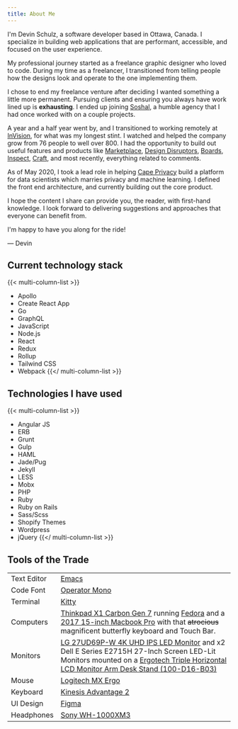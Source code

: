 ```yaml
---
title: About Me
---
```


I'm Devin Schulz, a software developer based in Ottawa, Canada. I specialize in building web applications that are performant, accessible, and focused on the user experience.

My professional journey started as a freelance graphic designer who loved to code. During my time as a freelancer, I transitioned from telling people how the designs look and operate to the one implementing them.

I chose to end my freelance venture after deciding I wanted something a little more permanent. Pursuing clients and ensuring you always have work lined up is **exhausting**. I ended up joining [Soshal](https://soshal.ca/), a humble agency that I had once worked with on a couple projects.

A year and a half year went by, and I transitioned to working remotely at [InVision](https://invisionapp.com), for what was my longest stint. I watched and helped the company grow from 76 people to well over 800. I had the opportunity to build out useful features and products like [Marketplace](https://marketplace.invisionapp.com/), [Design Disruptors](https://www.designdisruptors.com/), [Boards](https://www.invisionapp.com/inside-design/boards-share-design-inspiration-assets/), [Inspect](https://www.invisionapp.com/feature/inspect/), [Craft](https://www.invisionapp.com/craft), and most recently, everything related to comments.

As of May 2020, I took a lead role in helping [Cape Privacy](https://capeprivacy.com) build a platform for data scientists which marries privacy and machine learning. I defined the front end architecture, and currently building out the core product.

I hope the content I share can provide you, the reader, with first-hand knowledge. I look forward to delivering suggestions and approaches that everyone can benefit from.

I'm happy to have you along for the ride!

&mdash; Devin

## Current technology stack

{{< multi-column-list >}}

- Apollo
- Create React App
- Go
- GraphQL
- JavaScript
- Node.js
- React
- Redux
- Rollup
- Tailwind CSS
- Webpack
  {{</ multi-column-list >}}

## Technologies I have used

{{< multi-column-list >}}

- Angular JS
- ERB
- Grunt
- Gulp
- HAML
- Jade/Pug
- Jekyll
- LESS
- Mobx
- PHP
- Ruby
- Ruby on Rails
- Sass/Scss
- Shopify Themes
- Wordpress
- jQuery
  {{</ multi-column-list >}}

## Tools of the Trade

|             |                                                                                                                                                                                                                                                                                                        |
| ----------- | ------------------------------------------------------------------------------------------------------------------------------------------------------------------------------------------------------------------------------------------------------------------------------------------------------ |
| Text Editor | [Emacs](https://www.gnu.org/software/emacs)                                                                                                                                                                                                                                                            |
| Code Font   | [Operator Mono](https://www.typography.com/fonts/operator/styles/operatormono)                                                                                                                                                                                                                         |
| Terminal    | [Kitty](https://sw.kovidgoyal.net/kitty)                                                                                                                                                                                                                                                               |
| Computers   | [Thinkpad X1 Carbon Gen 7](https://www.lenovo.com/us/en/laptops/thinkpad/thinkpad-x/X1-Carbon-Gen-7/p/22TP2TXX17G) running [Fedora](https://getfedora.org/) and a [2017 15-inch Macbook Pro](https://www.apple.com/macbook-pro) with that ~~atrocious~~ magnificent butterfly keyboard and Touch Bar.  |
| Monitors    | [LG 27UD69P-W 4K UHD IPS LED Monitor](https://www.lg.com/us/monitors/lg-27UD69P-W-4k-uhd-led-monitor) and x2 Dell E Series E2715H 27-Inch Screen LED-Lit Monitors mounted on a [Ergotech Triple Horizontal LCD Monitor Arm Desk Stand (100-D16-B03)](https://ergotechgroup.com/100-series-stands.html) |
| Mouse       | [Logitech MX Ergo](https://www.logitech.com/en-us/product/mx-ergo-wireless-trackball-mouse)                                                                                                                                                                                                            |
| Keyboard    | [Kinesis Advantage 2](https://kinesis-ergo.com/shop/advantage2)                                                                                                                                                                                                                                        |
| UI Design   | [Figma](https://figma.com)                                                                                                                                                                                                                                                                             |
| Headphones  | [Sony WH-1000XM3](https://www.sony.com/electronics/headband-headphones/wh-1000xm3)                                                                                                                                                                                                                     |
